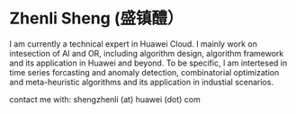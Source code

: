 # Zhenli Sheng (盛镇醴）
I am currently a technical expert in Huawei Cloud. I mainly work on intesection of AI and OR, including algorithm design, algorithm framework and its application in Huawei and beyond. To be specific, I am intertesed in time series forcasting and anomaly detection, combinatorial optimization and meta-heuristic algorithms and its application in industial scenarios.

contact me with: shengzhenli (at) huawei (dot) com

